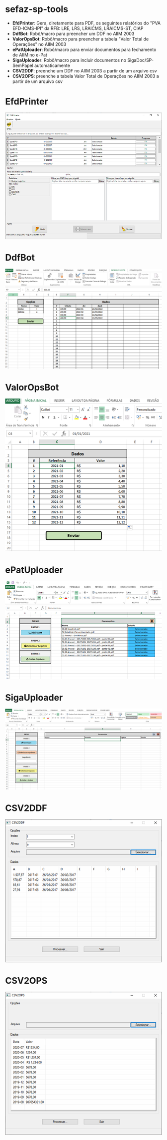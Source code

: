 # sefaz-sp-tools

- **EfdPrinter**: Gera, diretamente para PDF, os seguintes relatórios do "PVA EFD-ICMS-IPI" da RFB: LRE, LRS, LRAICMS, LRAICMS-ST, CIAP
- **DdfBot**: Robô/macro para preencher um DDF no AIIM 2003
- **ValorOpsBot**: Robô/macro para preencher a tabela "Valor Total de Operações" no AIIM 2003
- **ePatUploader**: Robô/macro para enviar documentos para fechamento de AIIM no e-Pat
- **SigaUploader**: Robô/macro para incluir documentos no SigaDoc/SP-SemPapel automaticamente
- **CSV2DDF**: preenche um DDF no AIIM 2003 a partir de um arquivo csv
- **CSV2OPS**: preenche a tabela Valor Total de Operações no AIIM 2003 a partir de um arquivo csv

# **EfdPrinter**  
![alt text](./telas/07.png?raw=true)

# **DdfBot**  
![alt text](./telas/06.png?raw=true)

# **ValorOpsBot**  
![alt text](./telas/05.png?raw=true)

# **ePatUploader**  
![alt text](./telas/03.png?raw=true)

# **SigaUploader**  
![alt text](./telas/04.png?raw=true)

# **CSV2DDF**  
![alt text](./telas/01.png?raw=true)

# **CSV2OPS**  
![alt text](./telas/02.png?raw=true)

